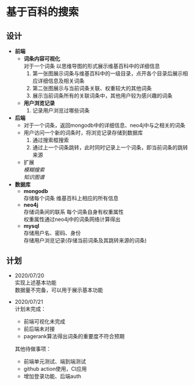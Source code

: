 # 基于百科的搜索
## 设计
- __前端__  
    - __词条内容可视化__  
    对于一个词条  以思维导图的形式展示维基百科中的详细信息  
        1. 第一张图展示词条与维基百科中的一级目录，点开各个目录后展示相应详细信息及相关词条  
        2. 第二张图展示与当前词条关联、权重较大的其他词条
        3. 展示当前词条所有的关联词条中，其他用户较为感兴趣的词条
    - __用户浏览记录__
        1. 记录用户浏览过哪些词条
- __后端__  
    - 对于一个词条，返回mongodb中的详细信息、neo4j中与之相关的词条
    - 用户访问一个新的词条时，将浏览记录存储到数据库  
      1. 通过搜索框搜索
      2. 通过上一个词条跳转，此时同时记录上一个词条，即当前词条的跳转来源
    - 扩展   
    _模糊搜索_  
    _知识图谱_
- __数据库__  
    - __mongodb__  
      存储每个词条 维基百科上相应的所有信息  
    - __neo4j__  
      存储词条间的联系 每个词条自身有权重属性  
      权重属性通过neo4j中的词条网络计算得出  
    - __mysql__  
      存储用户名、密码、身份  
      存储用户浏览记录(存储当前词条及其跳转来源的词条)

 



## 计划
- 2020/07/20  
  实现上述基本功能  
  数据量不完备，可以用于展示基本功能


- 2020/07/21  
  计划未完成：
    - 前端可视化未完成
    - 前后端未对接
    - pagerank算法得出词条的重要度不符合预期

  其他待做事项：
    - 前端单元测试、端到端测试
    - github action使用，CI应用
    - 增加登录功能、后端auth
